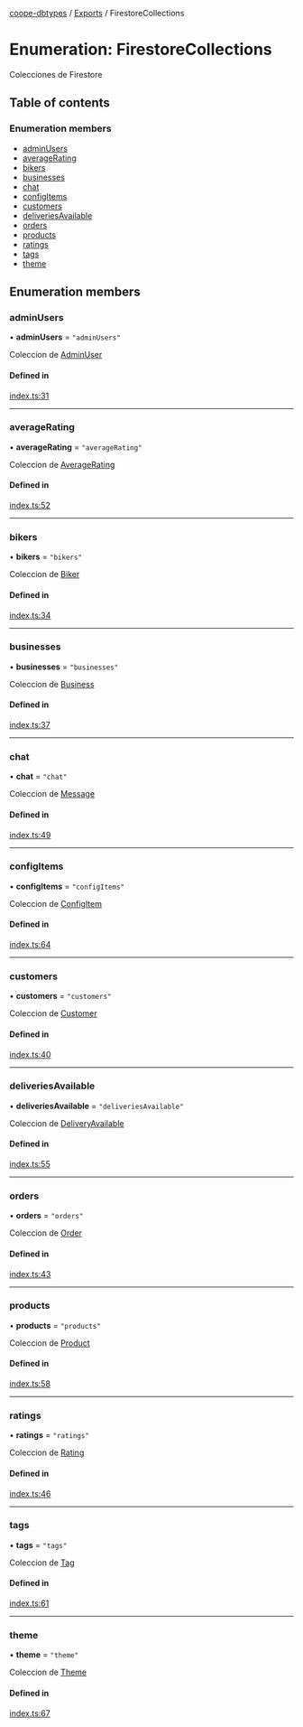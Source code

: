 [coope-dbtypes](../README.md) / [Exports](../modules.md) / FirestoreCollections

# Enumeration: FirestoreCollections

Colecciones de Firestore

## Table of contents

### Enumeration members

- [adminUsers](FirestoreCollections.md#adminusers)
- [averageRating](FirestoreCollections.md#averagerating)
- [bikers](FirestoreCollections.md#bikers)
- [businesses](FirestoreCollections.md#businesses)
- [chat](FirestoreCollections.md#chat)
- [configItems](FirestoreCollections.md#configitems)
- [customers](FirestoreCollections.md#customers)
- [deliveriesAvailable](FirestoreCollections.md#deliveriesavailable)
- [orders](FirestoreCollections.md#orders)
- [products](FirestoreCollections.md#products)
- [ratings](FirestoreCollections.md#ratings)
- [tags](FirestoreCollections.md#tags)
- [theme](FirestoreCollections.md#theme)

## Enumeration members

### adminUsers

• **adminUsers** = `"adminUsers"`

Coleccion de [AdminUser](../interfaces/AdminUser.md)

#### Defined in

[index.ts:31](https://github.com/UCR-Labs/Coope-dbtypes/blob/42e7810/index.ts#L31)

___

### averageRating

• **averageRating** = `"averageRating"`

Coleccion de [AverageRating](../interfaces/AverageRating.md)

#### Defined in

[index.ts:52](https://github.com/UCR-Labs/Coope-dbtypes/blob/42e7810/index.ts#L52)

___

### bikers

• **bikers** = `"bikers"`

Coleccion de [Biker](../interfaces/Biker.md)

#### Defined in

[index.ts:34](https://github.com/UCR-Labs/Coope-dbtypes/blob/42e7810/index.ts#L34)

___

### businesses

• **businesses** = `"businesses"`

Coleccion de [Business](../interfaces/Business.md)

#### Defined in

[index.ts:37](https://github.com/UCR-Labs/Coope-dbtypes/blob/42e7810/index.ts#L37)

___

### chat

• **chat** = `"chat"`

Coleccion de [Message](../interfaces/Message.md)

#### Defined in

[index.ts:49](https://github.com/UCR-Labs/Coope-dbtypes/blob/42e7810/index.ts#L49)

___

### configItems

• **configItems** = `"configItems"`

Coleccion de [ConfigItem](../interfaces/ConfigItem.md)

#### Defined in

[index.ts:64](https://github.com/UCR-Labs/Coope-dbtypes/blob/42e7810/index.ts#L64)

___

### customers

• **customers** = `"customers"`

Coleccion de [Customer](../interfaces/Customer.md)

#### Defined in

[index.ts:40](https://github.com/UCR-Labs/Coope-dbtypes/blob/42e7810/index.ts#L40)

___

### deliveriesAvailable

• **deliveriesAvailable** = `"deliveriesAvailable"`

Coleccion de [DeliveryAvailable](../interfaces/DeliveryAvailable.md)

#### Defined in

[index.ts:55](https://github.com/UCR-Labs/Coope-dbtypes/blob/42e7810/index.ts#L55)

___

### orders

• **orders** = `"orders"`

Coleccion de [Order](../interfaces/Order.md)

#### Defined in

[index.ts:43](https://github.com/UCR-Labs/Coope-dbtypes/blob/42e7810/index.ts#L43)

___

### products

• **products** = `"products"`

Coleccion de [Product](../interfaces/Product.md)

#### Defined in

[index.ts:58](https://github.com/UCR-Labs/Coope-dbtypes/blob/42e7810/index.ts#L58)

___

### ratings

• **ratings** = `"ratings"`

Coleccion de [Rating](../interfaces/Rating.md)

#### Defined in

[index.ts:46](https://github.com/UCR-Labs/Coope-dbtypes/blob/42e7810/index.ts#L46)

___

### tags

• **tags** = `"tags"`

Coleccion de [Tag](../interfaces/Tag.md)

#### Defined in

[index.ts:61](https://github.com/UCR-Labs/Coope-dbtypes/blob/42e7810/index.ts#L61)

___

### theme

• **theme** = `"theme"`

Coleccion de [Theme](../interfaces/Theme.md)

#### Defined in

[index.ts:67](https://github.com/UCR-Labs/Coope-dbtypes/blob/42e7810/index.ts#L67)
